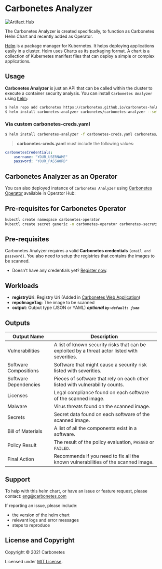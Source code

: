# Carbonetes Analyzer

[![Artifact Hub](https://img.shields.io/endpoint?url=https://artifacthub.io/badge/repository/carbonetes-analyzer)](https://artifacthub.io/packages/search?repo=carbonetes-analyzer)

The Carbonetes Analyzer is created specifically, to function as Carbonetes Helm Chart and recently added as Operator.

[Helm](https://helm.sh/) is a package manager for Kubernetes. It helps deploying applications easily in a cluster. Helm uses [Charts](https://helm.sh/docs/topics/charts/) as its packaging format. A chart is a collection of Kubernetes manifest files that can deploy a simple or complex applications.

## Usage

**Carbonetes Analyzer** is just an API that can be called within the cluster to execute a container security analysis. You can install `Carbonetes Analyzer` using [helm](https://helm.sh/docs/intro/install/):

```sh
$ helm repo add carbonetes https://carbonetes.github.io/carbonetes-helm-chart
$ helm install carbonetes-analyzer carbonetes/carbonetes-analyzer --set carbonetesCreds.username="YOUR_USERNAME" --set carbonetesCreds.password="YOUR_PASSWORD"
```

### Via custom carbonetes-creds.yaml

```sh
$ helm install carbonetes-analyzer -f carbonetes-creds.yaml carbonetes/carbonetes-analyzer
```

> **carbonetes-creds.yaml** must include the following values:

```yaml
carbonetesCredentials:
    username: "YOUR_USERNAME"
    password: "YOUR_PASSWORD"
```


## Carbonetes Analyzer as an Operator

You can also deployed instance of `Carbonetes Analyzer` using [Carbonetes Operator](https://operatorhub.io/operator/carbonetes-operator) available in Operator Hub:
## Pre-requisites for Carbonetes Operator
```sh
kubectl create namespace carbonetes-operator
kubectl create secret generic -n carbonetes-operator carbonetes-secrets --from-literal=username=${CARBONETES_USERNAME}--from-literal=password=${CARBONETES_PASSWORD}
```

## Pre-requisites

Carbonetes Analyzer requires a valid **Carbonetes credentials** `(email and password)`. You also need to setup the registries that contains the images to be scanned.

- Doesn't have any credentials yet? [Register now](https://carbonetes.com).

## Workloads

- **registryUri**: Registry Uri (Added in [Carbonetes Web Application](https://console.carbonetes.com))
- **repoImageTag**: The image to be scanned
- **output**: Output type (JSON or YAML) ***optional `by-default: json`***

## Outputs

| Output Name                  | Description                                                                                  |
| ---------------------------- | -------------------------------------------------------------------------------------------- |
| Vulnerabilities              | A list of known security risks that can be exploited by a threat actor listed with severities. |
| Software Compositions        | Software that might cause a security risk listed with severities. |
| Software Dependencies        | Pieces of software that rely on each other listed with vulnerability counts. |
| Licenses                     | Legal compliance found on each software of the scanned image. |
| Malware                      | Virus threats found on the scanned image. |
| Secrets                      | Secret data found on each software of the scanned image. |
| Bill of Materials            | A list of all the components exist in a software. |
| Policy Result                | The result of the policy evaluation, `PASSED` or `FAILED`. |
| Final Action                 | Recommends if you need to fix all the known vulnerabilities of the scanned image. |

## Support
To help with this helm chart, or have an issue or feature request, please contact: [eng@carbonetes.com](eng@carbonetes.com)

If reporting an issue, please include:

* the version of the helm chart
* relevant logs and error messages
* steps to reproduce

## License and Copyright

Copyright © 2021 Carbonetes

Licensed under [MIT License](LICENSE).

